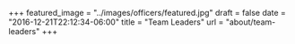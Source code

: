 +++
featured_image = "../images/officers/featured.jpg"
draft = false
date = "2016-12-21T22:12:34-06:00"
title = "Team Leaders"
url = "about/team-leaders"
+++
